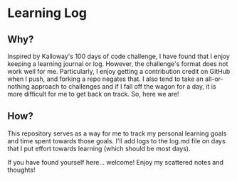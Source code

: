 # Learning Log

## Why?
Inspired by Kalloway's 100 days of code challenge, I have found that I enjoy keeping a learning journal or log.
However, the challenge's format does not work well for me. Particularly, I enjoy getting a contribution credit on GitHub when I push, and forking a repo negates that.
I also tend to take an all-or-nothing approach to challenges and if I fall off the wagon for a day, it is more difficult for me to get back on track.
So, here we are!

## How?
This repository serves as a way for me to track my personal learning goals and time spent towards those goals.
I'll add logs to the log.md file on days that I put effort towards learning (which should be most days).

If you have found yourself here... welcome! Enjoy my scattered notes and thoughts!